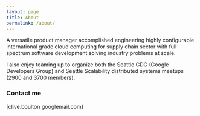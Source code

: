 ```yaml
---
layout: page
title: About
permalink: /about/
---
```


A versatile product manager accomplished engineering highly configurable international grade cloud computing for supply chain sector with full spectrum software development solving industry problems at scale.   

I also enjoy teaming up to organize both the Seattle GDG (Google Developers Group) and Seattle Scalability distributed systems meetups (2900 and 3700 members).

### Contact me

[clive.boulton googlemail.com]
